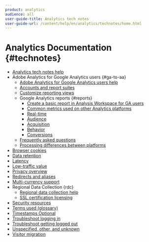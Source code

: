```yaml
---
product: analytics
audience: all
user-guide-title: Analytics tech notes
user-guide-url: /content/help/en/analytics/technotes/home.html
---
```


# Analytics Documentation {#technotes}

+ [Analytics tech notes help](home.md)
+ Adobe Analytics for Google Analytics users {#ga-to-aa}
  + [Adobe Analytics for Google Analytics users help](ga-to-aa/home.md)
  + [Accounts and report suites](ga-to-aa/accounts.md)
  + [Customize reporting views](ga-to-aa/customization.md)
  + Google Analytics reports {#reports}
    + [Create a basic report in Analysis Workspace for GA users](ga-to-aa/reports/create-report.md)
    + [Common metrics used on other Analytics platforms](ga-to-aa/reports/common-metrics.md)
    + [Real-time](ga-to-aa/reports/realtime-reports.md)
    + [Audience](ga-to-aa/reports/audience-reports.md)
    + [Acquisition](ga-to-aa/reports/acquisition-reports.md)
    + [Behavior](ga-to-aa/reports/behavior-reports.md)
    + [Conversions](ga-to-aa/reports/conversions-reports.md)
  + [Frequently asked questions](ga-to-aa/faq.md)
  + [Processing differences between platforms](ga-to-aa/processing-differences.md)
+ [Browser cookies](cookies.md)
+ [Data retention](data-retention.md)
+ [Latency](latency.md)
+ [Low-traffic value](low-traffic.md)
+ [Privacy overview](privacy-overview.md)
+ [Redirects and aliases](redirects.md)
+ [Multi-currency support](multicurrency.md)
+ Regional Data Collection {rdc}
  + [Regional data collection help](rdc/regional-data-collection.md)
  + [SSL certification licensing](rdc/ssl-cert-licensing.md)
+ [Security resources](security.md)
+ [Terms used (glossary)](terms.md)
+ [Timestamps Optional](timestamps-optional.md)
+ [Troubleshoot logging in](troubleshoot-login.md)
+ [Troubleshoot getting logged out](troubleshoot-sessions.md)
+ [Unspecified, other, and unknown](unspecified.md)
+ [Visitor migration](visitor-migration.md)
